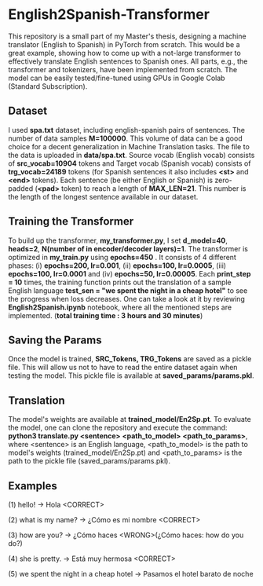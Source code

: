 # English2Spanish-Transformer

This repository is a small part of my Master's thesis, designing a machine translator (English to Spanish) in PyTorch from scratch. This would be a great example, showing how to come up with a not-large transformer to effectively translate English
sentences to Spanish ones. All parts, e.g., the transformer and tokenizers, have been implemented from scratch. The model can be easily tested/fine-tuned using GPUs in Google Colab (Standard Subscription).

## Dataset

I used **spa.txt** dataset, including english-spanish pairs of sentences. The number of data samples **M=100000**. This volume of data can be a good choice for a decent generalization in Machine Translation tasks. The file to the data is uploaded in **data/spa.txt**. Source vocab (English vocab) consists of **src_vocab=10904** tokens and Target vocab (Spanish vocab) consists of **trg_vocab=24189** tokens (for Spanish sentences it also includes **\<st>** and **\<end>** tokens). Each sentence (be either English or Spanish) is zero-padded (**\<pad>** token) to reach a length of **MAX_LEN=21**. This number is the length of the longest sentence available in our dataset.

## Training the Transformer

To build up the transformer, **my_transformer.py**, I set **d_model=40**, **heads=2**, **N(number of in encoder/decoder layers)=1**. The transformer is optimized in **my_train.py** using **epochs=450** . It consists of 4 different phases: (i) **epochs=200, lr=0.001**, (ii) **epochs=100, lr=0.0005**, (iii) **epochs=100, lr=0.0001** and (iv) **epochs=50, lr=0.00005**. Each **print_step = 10** times, the training function prints out the translation of a sample English language **test_sen = "we spent the night in a cheap hotel"** to see the progress when loss decreases. One can take a look at it by reviewing **English2Spanish.ipynb** notebook, where all the mentioned steps are implemented. (**total training time : 3 hours and 30 minutes**)

## Saving the Params

Once the model is trained, **SRC_Tokens, TRG_Tokens** are saved as a pickle file. This will allow us not to have to read the entire dataset again when testing the model. This pickle file is available at **saved_params/params.pkl**.

## Translation

The model's weights are available at **trained_model/En2Sp.pt**. To evaluate the model, one can clone the repository and execute the command: **python3 translate.py \<sentence> \<path_to_model> \<path_to_params>**, where \<sentence> is an English language, \<path_to_model> is the path to model's weights (trained_model/En2Sp.pt) and \<path_to_params> is the path to the pickle file (saved_params/params.pkl).

## Examples

(1) hello! -> Hola                                \<CORRECT>

(2) what is my name? -> ¿Cómo es mi nombre        \<CORRECT>

(3) how are you? -> ¿Cómo haces                   \<WRONG>(¿Cómo haces: how do you do?)

(4) she is pretty. -> Está muy hermosa            \<CORRECT>

(5) we spent the night in a cheap hotel -> Pasamos el hotel barato de noche              <CORRECT>
